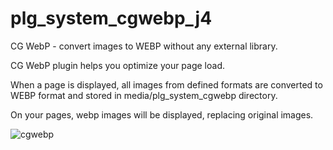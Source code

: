 # plg_system_cgwebp_j4
CG WebP - convert images to WEBP without any external library.

CG WebP plugin helps you optimize your page load.

When a page is displayed, all images from defined formats are converted to WEBP format and stored in media/plg_system_cgwebp directory.

On your pages, webp images will be displayed, replacing original images.

![cgwebp](https://github.com/conseilgouz/plg_system_cgwebp_j4/assets/19435246/55d0bbe7-36c1-47f8-a278-50533f6796e5)
